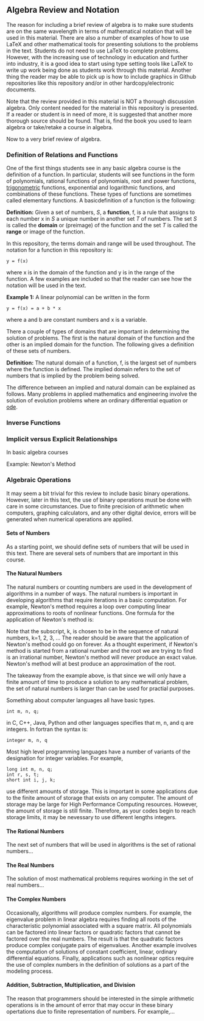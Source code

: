 ## Algebra Review and Notation

The reason for including a brief review of algebra is to make sure students are on the same wavelength in terms of mathematical
notation that will be used in this material. There are also a number of examples of how to use LaTeX and other mathematical
tools for presenting solutions to the problems in the text. Students do not need to use LaTeX to complete problems. However,
with the increasing use of technology in education and further into industry, it is a good idea to start using type setting
tools like LaTeX to write up work being done as students work through this material. Another thing the reader may be able to
pick up is how to include graphics in Github repositories like this repository and/or in other hardcopy/electronic documents.

Note that the review provided in this material is NOT a thorough discussion algebra. Only content needed for the material in 
this repository is presented. If a reader or student is in need of more, it is suggested that another more thorough source 
should be found. That is, find the book you used to learn algebra or take/retake a course in algebra.

Now to a very brief review of algebra.

### Definition of Relations and Functions

One of the first things students see in any basic algebra course is the definition of a function. In particular, students will
see functions in the form of polynomials, rational functions of polynomials, root and power functions,
[trigonometric](https://jvkoebbe.github.io/math4610/basicReview/trigonometry) functions, exponential and logarithmic functions,
and combinations of these functions. These types of functions are sometimes called elementary functions. A basicdefinition of a 
function is the following:

**Definition:**   Given a set of numbers, _S_, a **function**, f, is a rule that assigns to each number x in _S_ a unique number 
in another set _T_ of numbers. The set _S_ is called the **domain** or (preimage) of the function and the set _T_ is called the 
**range** or image of the function.

In this repository, the terms domain and range will be used throughout. The notation for a function in this repository is:

    y = f(x)
    
where x is in the domain of the function and y is in the range of the function. A few examples are included so that the reader
can see how the notation will be used in the text.

**Example 1:** A linear polynomial can be written in the form

    y = f(x) = a + b * x

where a and b are constant numbers and x is a variable.

There a couple of types of domains that are important in determining the solution of problems. The first is the natural domain
of the function and the other is an implied domain for the function. The following gives a definition of these sets of numbers.

**Definition:** The natural domain of a function, f, is the largest set of numbers where the function is defined. The implied
domain refers to the set of numbers that is implied by the problem being solved.

The difference between an implied and natural domain can be explained as follows. Many problems in applied mathematics and
engineering involve the solution of evolution problems where an ordinary differential equation or
[ode](https://jvkoebbe/math4610/chapter_14/ode).

### Inverse Functions

### Implicit versus Explicit Relationships

In basic algebra courses

Example: Newton's Method

### Algebraic Operations

It may seem a bit trivial for this review to include basic binary operations. However, later in this text, the use of binary
operations must be done with care in some circumstances. Due to finite precision of arithmetic when computers, graphing
calculators, and any other digital device, errors will be generated when numerical operations are applied.

#### Sets of Numbers

As a starting point, we should define sets of numbers that will be used in this text. There are several sets of numbers that
are important in this course. 

#### The Natural Numbers

The natural numbers or counting numbers are used in the development of algorithms in a number of ways. The natural numbers is 
important in developing algorithms that require iterations in a basic computation. For example, Newton's method requires a loop 
over computing linear approximations to roots of nonlinear functions. One formula for the application of Newton's method is:

Note that the subscript, k, is chosen to be in the sequence of natural numbers, k=1, 2, 3, ... The reader should be aware that
the application of Newton's method could go on forever. As a thought experiment, if Newton's method is started from a rational
number and the root we are trying to find is an irrational number, Newton's method will never produce an exact value. Newton's
method will at best produce an approximation of the root.

The takeaway from the example above, is that since we will only have a finite amount of time to produce a solution to any
mathematical problem, the set of natural numbers is larger than can be used for practial purposes.

Something about computer languages all have basic types.

    int m, n, q;

in C, C++, Java, Python and other languages specifies that m, n, and q are integers. In fortran the syntax is:

    integer m, n, q

Most high level programming languages have a number of variants of the designation for integer variables. For example,

    long int m, n, q;
    int r, s, t;
    short int i, j, k;

use different amounts of storage. This is important in some applications due to the finite amount of storage that exists on
any computer. The amount of storage may be large for High Performance Computing resources. However, the amount of storage is
still finite. Therefore, as your codes begin to reach storage limits, it may be nevessary to use different lengths integers.

#### The Rational Numbers

The next set of numbers that will be used in algorithms is the set of rational numbers...

#### The Real Numbers

The solution of most mathematical problems requires working in the set of real numbers...

#### The Complex Numbers

Occasionally, algorithms will produce complex numbers. For example, the eigenvalue problem in linear algebra requires
finding all roots of the characteristic polynomial associated with a square matrix. All polynomials can be factored into
linear factors or quadratic factors that cannot be factored over the real numbers. The result is that the quadratic factors
produce complex conjugate pairs of eigenvalues. Another example involves the computation of solutions of constant
coefficient, linear, ordinary differential equations. Finally, applications such as nonlinear optics require the use of
complex numbers in the definition of solutions as a part of the modeling process.

#### Addition, Subtraction, Multiplication, and Division

The reason that programmers should be interested in the simple arithmetic operations is in the amount of error that may occur
in these binary opertations due to finite representation of numbers. For example,...
